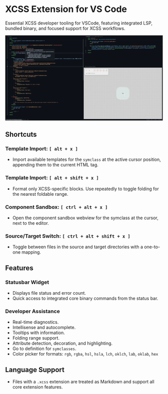 # XCSS Extension for VS Code

Essential XCSS developer tooling for VSCode, featuring integrated LSP, bundled binary, and focused support for XCSS workflows.

![Extension Demo](./preview.png)

## Shortcuts

### Template Import: `[ alt + x ]` 

- Import available templates for the `symclass` at the active cursor position, appending them to the current HTML tag.

### Template Import: `[ alt + shift + x ]` 

- Format only XCSS-specific blocks. Use repeatedly to toggle folding for the nearest foldable range.

### Component Sandbox: `[ ctrl + alt + x ]`

- Open the component sandbox webview for the symclass at the cursor, next to the editor.

### Source/Target Switch: `[ ctrl + alt + shift + x ]`

- Toggle between files in the source and target directories with a one-to-one mapping.

## Features

### Statusbar Widget

- Displays file status and error count.
- Quick access to integrated core binary commands from the status bar.

### Developer Assistance

- Real-time diagnostics.
- Intellisense and autocomplete.
- Tooltips with information.
- Folding range support.
- Attribute detection, decoration, and highlighting.
- Go to definition for `symclasses`.
- Color picker for formats: `rgb`, `rgba`, `hsl`, `hsla`, `lch`, `oklch`, `lab`, `oklab`, `hex`

## Language Support

- Files with a `.xcss` extension are treated as Markdown and support all core extension features.

